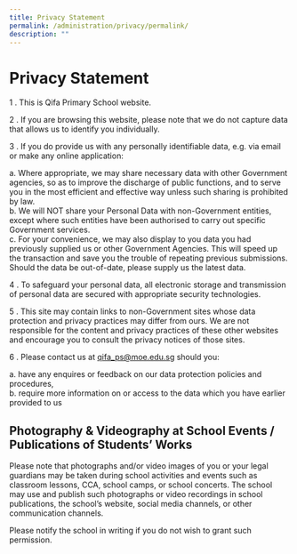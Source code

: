 ```yaml
---
title: Privacy Statement
permalink: /administration/privacy/permalink/
description: ""
---
```

Privacy Statement
=================

  

1 \.  This is Qifa Primary School website. 

2 \.  If you are browsing this website, please note that we do not capture data that allows us to identify you individually.  

3 \.  If you do provide us with any personally identifiable data, e.g. via email or make any online application:  

a.  Where appropriate, we may share necessary data with other Government agencies, so as to improve the discharge of public functions, and to serve you in the most efficient and effective way unless such sharing is prohibited by law.<br>
b.  We will NOT share your Personal Data with non-Government entities, except where such entities have been authorised to carry out specific Government services.<br>
c.  For your convenience, we may also display to you data you had previously supplied us or other Government Agencies. This will speed up the transaction and save you the trouble of repeating previous submissions. Should the data be out-of-date, please supply us the latest data.

4 \.  To safeguard your personal data, all electronic storage and transmission of personal data are secured with appropriate security technologies.

5 \.  This site may contain links to non-Government sites whose data protection and privacy practices may differ from ours. We are not responsible for the content and privacy practices of these other websites and encourage you to consult the privacy notices of those sites.

6 \.  Please contact us at [qifa_ps@moe.edu.sg](mailto:qifa_ps@moe.edu.sg) should you:

a.  have any enquires or feedback on our data protection policies and procedures,<br>
b.  require more information on or access to the data which you have earlier provided to us

  Photography &amp; Videography at School Events / Publications of Students’ Works
----------------------------------------------------------------------------

  

  

Please note that photographs and/or video images of you or your legal guardians may be taken during school activities and events such as classroom lessons, CCA, school camps, or school concerts. The school may use and publish such photographs or video recordings in school publications, the school’s website, social media channels, or other communication channels.

  

Please notify the school in writing if you do not wish to grant such permission.
